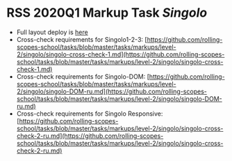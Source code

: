 # RSS 2020Q1 Markup Task *Singolo*
* Full layout deploy is [here](https://karinamasalova.github.io/singolo/)
* Сross-check requirements for Singolo1-2-3: [https://github.com/rolling-scopes-school/tasks/blob/master/tasks/markups/level-2/singolo/singolo-cross-check-1.md](https://github.com/rolling-scopes-school/tasks/blob/master/tasks/markups/level-2/singolo/singolo-cross-check-1.md)
* Сross-check requirements for Singolo-DOM: [https://github.com/rolling-scopes-school/tasks/blob/master/tasks/markups/level-2/singolo/singolo-DOM-ru.md](https://github.com/rolling-scopes-school/tasks/blob/master/tasks/markups/level-2/singolo/singolo-DOM-ru.md)
* Сross-check requirements for Singolo Responsive: [https://github.com/rolling-scopes-school/tasks/blob/master/tasks/markups/level-2/singolo/singolo-cross-check-2-ru.md](https://github.com/rolling-scopes-school/tasks/blob/master/tasks/markups/level-2/singolo/singolo-cross-check-2-ru.md)
